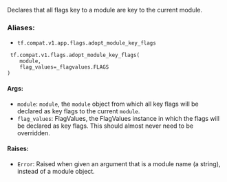 
Declares that all flags key to a module are key to the current module.
### Aliases:
- `tf.compat.v1.app.flags.adopt_module_key_flags`

```
 tf.compat.v1.flags.adopt_module_key_flags(
    module,
    flag_values=_flagvalues.FLAGS
)
```
#### Args:
- `module`: `module`, the `module` object from which all key flags will be declared as key flags to the current `module`.
- `flag_values`: FlagValues, the FlagValues instance in which the flags will be declared as key flags. This should almost never need to be overridden.
#### Raises:
- `Error`: Raised when given an argument that is a module name (a string), instead of a module object.
